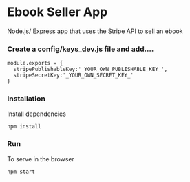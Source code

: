 # Ebook Seller App

Node.js/ Express app that uses the Stripe API to sell an ebook

### Create a config/keys_dev.js file and add....

````
module.exports = {
  stripePublishableKey:'_YOUR_OWN_PUBLISHABLE_KEY_',
  stripeSecretKey:'_YOUR_OWN_SECRET_KEY_'
}
````

### Installation

Install dependencies

```sh
npm install
```

### Run
To serve in the browser

```sh
npm start
```
